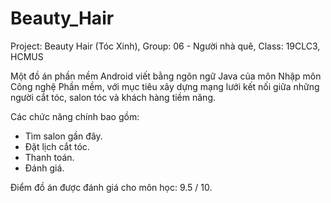 # Beauty_Hair
Project: Beauty Hair (Tóc Xinh), Group: 06 - Người nhà quê, Class: 19CLC3, HCMUS

Một đồ án phần mềm Android viết bằng ngôn ngữ Java của môn Nhập môn Công nghệ Phần mềm, với mục tiêu xây dựng mạng lưới kết nối giữa những người cắt tóc, salon tóc và khách hàng tiềm năng.

Các chức năng chính bao gồm:
- Tìm salon gần đây.
- Đặt lịch cắt tóc.
- Thanh toán.
- Đánh giá.

Điểm đồ án được đánh giá cho môn học: 9.5 / 10.
